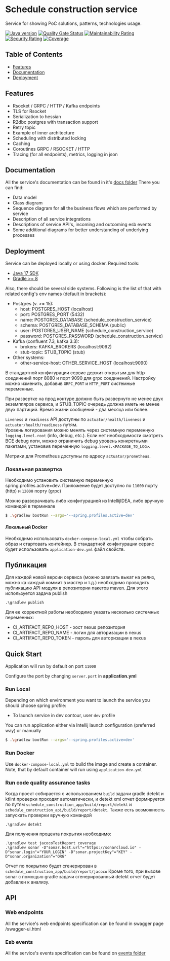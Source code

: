# Schedule construction service

Service for showing PoC solutions, patterns, technologies usage.

[![Java version](https://img.shields.io/static/v1?label=Java&message=17&color=blue)](https://sonarcloud.io/summary/new_code?id=AlexOmarov_schedule_construction_service)
[![Quality Gate Status](https://sonarcloud.io/api/project_badges/measure?project=AlexOmarov_schedule_construction_service&metric=alert_status)](https://sonarcloud.io/summary/new_code?id=AlexOmarov_schedule_construction_service)
[![Maintainability Rating](https://sonarcloud.io/api/project_badges/measure?project=AlexOmarov_schedule_construction_service&metric=sqale_rating)](https://sonarcloud.io/summary/new_code?id=AlexOmarov_schedule_construction_service)
[![Security Rating](https://sonarcloud.io/api/project_badges/measure?project=AlexOmarov_schedule_construction_service&metric=security_rating)](https://sonarcloud.io/summary/new_code?id=AlexOmarov_schedule_construction_service)
[![Coverage](https://sonarcloud.io/api/project_badges/measure?project=AlexOmarov_schedule_construction_service&metric=coverage)](https://sonarcloud.io/summary/new_code?id=AlexOmarov_schedule_construction_service)

## Table of Contents

- [Features](#features)
- [Documentation](#documentation)
- [Deployment](#deployment)

## Features
* Rsocket / GRPC / HTTP / Kafka endpoints
* TLS for Rsocket
* Serialization to hessian
* R2dbc postgres with transaction support
* Retry topic
* Example of inner architecture
* Scheduling with distributed locking
* Caching
* Coroutines GRPC / RSOCKET / HTTP
* Tracing (for all endpoints), metrics, logging in json

## Documentation

All the service's documentation can be found in it's 
[docs folder](docs)
There you can find:

- Data model
- Class diagram
- Sequence diagram for all the business flows which are performed by service
- Description of all service integrations
- Descriptions of service API's, incoming and outcoming esb events
- Some additional diagrams for better understanding of underlying processes

## Deployment

Service can be deployed locally or using docker. Required tools:
* [Java 17 SDK](https://www.oracle.com/java/technologies/javase/jdk17-archive-downloads.html)
* [Gradle >= 8](https://gradle.org/install/)

Also, there should be several side systems. Following is the list of that with related config's env names (default in brackets):
- Postgres (v. >= 15):
    - host: POSTGRES_HOST (localhost)
    - port: POSTGRES_PORT (5432)
    - name: POSTGRES_DATABASE (schedule_construction_service)
    - schema: POSTGRES_DATABASE_SСHEMA (public)
    - user: POSTGRES_USER_NAME (schedule_construction_service)
    - password: POSTGRES_PASSWORD (schedule_construction_service)
- Kafka (confluent 7.3, kafka 3.3):
    - brokers: KAFKA_BROKERS (localhost:9092)
    - stub-topic: STUB_TOPIC (stub)
- Other systems:
    - other-service-host: OTHER_SERVICE_HOST (localhost:9090)
  
В стандартной конфигурации сервис держит открытым для http соединений порт 8080 и порт 9090 для grpc соединений.
Настройку можно изменить, добавив `GRPC_PORT` и `HTTP_PORT` системные переменные.

При развертке на прод контуре должно быть развернуто не менее двух экземпляров сервиса, и STUB_TOPIC
очередь должна иметь не менее двух партиций. Время жизни сообщений - два месяца или более.

`Liveness` и `readiness` API доступны по `actuator/health/liveness` и `actuator/health/readiness` путям.  
Уровень логирования можно менять через системную переменную `logging.level.root` (info, debug, etc.).
Если нет необходимости смотреть ВСЕ debug логи, можно ограничить debug уровень конкретными пакетами,
установив переменную `logging.level.<PACKAGE_TO_LOG>`.

Метрики для Prometheus доступны по адресу `actuator/prometheus`.

### Локальная развертка

Необходимо установить системную переменную spring.profiles.active=dev.
Приложение будет доступно по `11000` порту (http) и `12000` порту (grpc)

Можно разворачивать либо конфигурацией из IntellijIDEA, либо вручную командой в терминале
```bash
$ .\gradlew bootRun --args='--spring.profiles.active=dev'
```

#### Локальный Docker

Необходимо использовать `docker-compose-local.yml` чтобы собрать образ и стартовать контейнер.
В стандартной конфигурации сервис будет использовать `application-dev.yml` файл свойств.


## Публикация

Для каждой новой версии сервиса (можно завязать выкат на релиз, можно ка каждый коммит в мастер и т.д.)
необходимо проводить публикацию API модуля в репозитории пакетов maven.
Для этого используется задача publish
```
.\gradlew publish
```
Для ее корректной работы необходимо указать несколько системных переменных:
- CI_ARTIFACT_REPO_HOST - хост nexus репозитория
- CI_ARTIFACT_REPO_NAME - логин для авторизации в nexus
- CI_ARTIFACT_REPO_TOKEN - пароль для авторизации в nexus

## Quick Start

Application will run by default on port `11000`

Configure the port by changing `server.port` in __application.yml__


### Run Local

Depending on which environment you want to launch the service you should choose
spring profile:
* To launch service in dev contour, user `dev` profile

You can run application either via Intellij launch configuration (preferred way) or
manually
```bash
$ .\gradlew bootRun --args='--spring.profiles.active=dev'
```

### Run Docker

Use `docker-compose-local.yml` to build the image and create a container.
Note, that by default container will run using `application-dev.yml`

### Run code quality assurance tasks

Когда проект собирается с использованием `build` задачи gradle detekt и ktlint проверки проходят автоматически,
и detekt xml отчет формируется по путям `schedule_construction_app/build/report/detekt`
и `schedule_construction_api/build/report/detekt`. Также есть возможность запускать проверки вручную командой
```
.\gradlew detekt
```

Для получения процента покрытия необходимо:
```
.\gradlew test jacocoTestReport coverage
.\gradlew sonar -D"sonar.host.url"="https://sonarcloud.io" -D"sonar.login"="YOUR_LOGIN" -D"sonar.projectKey"="KEY" -D"sonar.organization"="ORG" 
```
Отчет по покрытию будет сгенерирован в `schedule_construction_app/build/report/jacoco`
Кроме того, при вызове sonar с помощью gradle задачи сгенерированный detekt отчет будет добавлен к анализу.

## API

### Web endpoints
All the service's web endpoints specification can be found in swagger page /swagger-ui.html
### Esb events
All the service's events specification can be found on [events folder](docs/api/esb)
